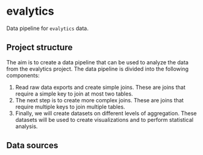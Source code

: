# evalytics
Data pipeline for `evalytics` data.


## Project structure

The aim is to create a data pipeline that can be used to analyze the data from the evalytics project. The data pipeline is divided into the following components:

1. Read raw data exports and create simple joins. These are joins that require a simple key to join at most two tables.
2. The next step is to create more complex joins. These are joins that require multiple keys to join multiple tables.
3. Finally, we will create datasets on different levels of aggregation. These datasets will be used to create visualizations and to perform statistical analysis.

## Data sources



